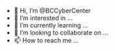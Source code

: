 - 👋 Hi, I’m @BCCyberCenter
- 👀 I’m interested in ...
- 🌱 I’m currently learning ...
- 💞️ I’m looking to collaborate on ...
- 📫 How to reach me ...

<!---
BCCyberCenter/BCCyberCenter is a ✨ special ✨ repository because its `README.md` (this file) appears on your GitHub profile.
You can click the Preview link to take a look at your changes.
--->
